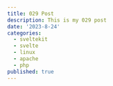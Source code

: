 ```yaml
---
title: 029 Post
description: This is my 029 post
date: '2023-8-24'
categories:
  - sveltekit
  - svelte
  - linux
  - apache
  - php
published: true
---
```


